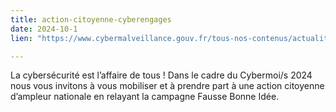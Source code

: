 ```yaml
---
title: action-citoyenne-cyberengages
date: 2024-10-1
lien: "https://www.cybermalveillance.gouv.fr/tous-nos-contenus/actualites/action-citoyenne-cyberengages"

---
```


La cybersécurité est l’affaire de tous ! Dans le cadre du Cybermoi/s 2024
nous vous invitons à vous mobiliser et à prendre part à une action citoyenne d’ampleur nationale en relayant la campagne Fausse Bonne Idée.
